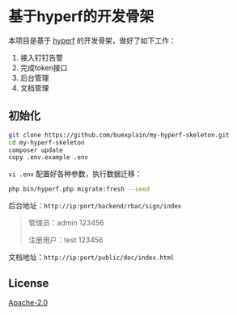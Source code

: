 # 基于hyperf的开发骨架

本项目是基于 [hyperf](https://github.com/hyperf/hyperf) 的开发骨架，做好了如下工作：
1. 接入钉钉告警
2. 完成token接口
3. 后台管理
4. 文档管理

## 初始化

```bash
git clone https://github.com/buexplain/my-hyperf-skeleton.git
cd my-hyperf-skeleton
composer update
copy .env.example .env
```

`vi .env` 配置好各种参数，执行数据迁移：
 
 ```bash
php bin/hyperf.php migrate:fresh --seed
```

后台地址：`http://ip:port/backend/rbac/sign/index`
> 管理员：admin 123456
>
> 注册用户：test 123456

文档地址：`http://ip:port/public/doc/index.html`

## License
[Apache-2.0](http://www.apache.org/licenses/LICENSE-2.0.html)
